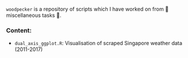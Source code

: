 `woodpecker` is a repository of scripts which I have worked on from :fallen_leaf: miscellaneous tasks :fallen_leaf:.

### Content:
* `dual_axis_ggplot.R`: Visualisation of scraped Singapore weather data (2011-2017)
